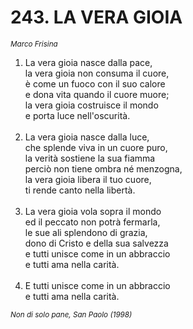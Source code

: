# 243. LA VERA GIOIA

<sub><i>Marco Frisina</i></sub>
<ol>
	<li>La vera gioia nasce dalla pace,<br>
		la vera gioia non consuma il cuore,<br>
		è come un fuoco con il suo calore<br>
		e dona vita quando il cuore muore;<br>
		la vera gioia costruisce il mondo<br>
		e porta luce nell'oscurità.</li><br>
	<li>La vera gioia nasce dalla luce,<br>
		che splende viva in un cuore puro,<br>
		la verità sostiene la sua fiamma<br>
		perciò non tiene ombra né menzogna,<br>
		la vera gioia libera il tuo cuore,<br>
		ti rende canto nella libertà.</li><br>
	<li>La vera gioia vola sopra il mondo<br>
		ed il peccato non potrà fermarla,<br>
		le sue ali splendono di grazia,<br>
		dono di Cristo e della sua salvezza<br>
		e tutti unisce come in un abbraccio<br>
		e tutti ama nella carità.</li><br>
	<li>E tutti unisce come in un abbraccio<br>
		e tutti ama nella carità.</li>
</ol>
<sub><i>Non di solo pane, San Paolo (1998)</i></sub>
